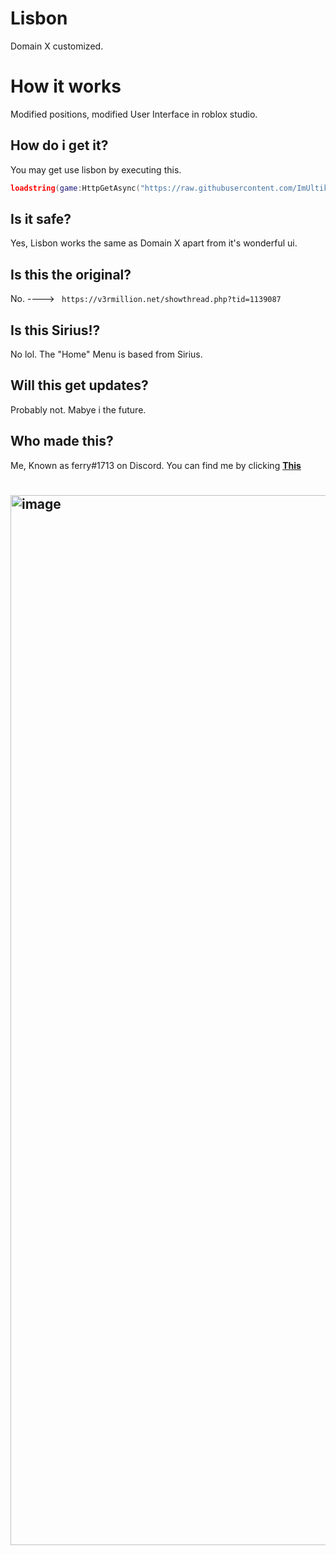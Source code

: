 # Lisbon
Domain X customized.



# How it works
Modified positions, modified User Interface in roblox studio.

## How do i get it?
You may get use lisbon by executing this.
```lua
loadstring(game:HttpGetAsync("https://raw.githubusercontent.com/ImUltik/Lisbon/main/Source.lua"))()
```
## Is it safe?
Yes, Lisbon works the same as Domain X apart from it's wonderful ui.


## Is this the original?
No. ----> ```
https://v3rmillion.net/showthread.php?tid=1139087```

## Is this Sirius!?
No lol. The "Home" Menu is based from Sirius.

## Will this get updates?
Probably not. Mabye i the future.

## Who made this?
Me, Known as ferry#1713 on Discord. You can find me by clicking <strong><a href="https://discord.com/users/898944140828606514">This</a></strong>


#

## <img width="1680" alt="image" src="https://user-images.githubusercontent.com/104308255/210347764-15e6b353-d59d-4c53-be15-70a0306d8041.png">


